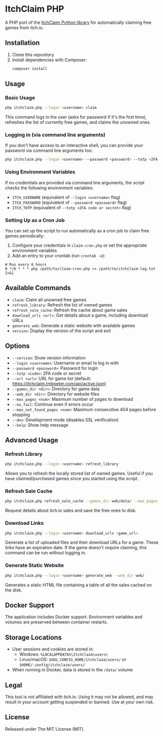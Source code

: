 # ItchClaim PHP

A PHP port of the [ItchClaim Python library](https://github.com/Smart123s/ItchClaim) for automatically claiming free games from itch.io.

## Installation

1. Clone this repository
2. Install dependencies with Composer:
   ```bash
   composer install
   ```

## Usage

### Basic Usage

```bash
php itchclaim.php --login <username> claim
```

This command logs in the user (asks for password if it's the first time), refreshes the list of currently free games, and claims the unowned ones.

### Logging in (via command line arguments)

If you don't have access to an interactive shell, you can provide your password via command line arguments too:

```bash
php itchclaim.php --login <username> --password <password> --totp <2FA code or secret> claim
```

### Using Environment Variables

If no credentials are provided via command line arguments, the script checks the following environment variables:
- `ITCH_USERNAME` (equivalent of `--login <username>` flag)
- `ITCH_PASSWORD` (equivalent of `--password <password>` flag)
- `ITCH_TOTP` (equivalent of `--totp <2FA code or secret>` flag)

### Setting Up as a Cron Job

You can set up the script to run automatically as a cron job to claim free games periodically:

1. Configure your credentials in `claim-cron.php` or set the appropriate environment variables
2. Add an entry to your crontab (run `crontab -e`):

```
# Run every 6 hours
0 */6 * * * php /path/to/claim-cron.php >> /path/to/itchclaim-log.txt 2>&1
```

## Available Commands

- `claim`: Claim all unowned free games
- `refresh_library`: Refresh the list of owned games
- `refresh_sale_cache`: Refresh the cache about game sales
- `download_urls <url>`: Get details about a game, including download URLs
- `generate_web`: Generate a static website with available games
- `version`: Display the version of the script and exit

## Options

- `--version`: Show version information
- `--login <username>`: Username or email to log in with
- `--password <password>`: Password for login
- `--totp <code>`: 2FA code or secret
- `--url <url>`: URL for game list (default: https://itchclaim.tmbpeter.com/api/active.json)
- `--games_dir <dir>`: Directory for game data
- `--web_dir <dir>`: Directory for website files
- `--max_pages <num>`: Maximum number of pages to download
- `--no_fail`: Continue even if errors occur
- `--max_not_found_pages <num>`: Maximum consecutive 404 pages before stopping
- `--dev`: Development mode (disables SSL verification)
- `--help`: Show help message

## Advanced Usage

### Refresh Library

```bash
php itchclaim.php --login <username> refresh_library
```

Allows you to refresh the locally stored list of owned games. Useful if you have claimed/purchased games since you started using the script.

### Refresh Sale Cache

```bash
php itchclaim.php refresh_sale_cache --games_dir web/data/ --max_pages -1
```

Request details about itch.io sales and save the free ones to disk.

### Download Links

```bash
php itchclaim.php --login <username> download_urls <game_url>
```

Generate a list of uploaded files and their download URLs for a game. These links have an expiration date. If the game doesn't require claiming, this command can be run without logging in.

### Generate Static Website

```bash
php itchclaim.php --login <username> generate_web --web_dir web/
```

Generates a static HTML file containing a table of all the sales cached on the disk.

## Docker Support

The application includes Docker support. Environment variables and volumes are preserved between container restarts.

## Storage Locations

- User sessions and cookies are stored in:
  - Windows: `%LOCALAPPDATA%\ItchClaim\users\`
  - Linux/macOS: `$XDG_CONFIG_HOME/itchclaim/users/` or `$HOME/.config/itchclaim/users/`
- When running in Docker, data is stored in the `/data/` volume

## Legal

This tool is not affiliated with itch.io. Using it may not be allowed, and may result in your account getting suspended or banned. Use at your own risk.

## License

Released under The MIT License (MIT).